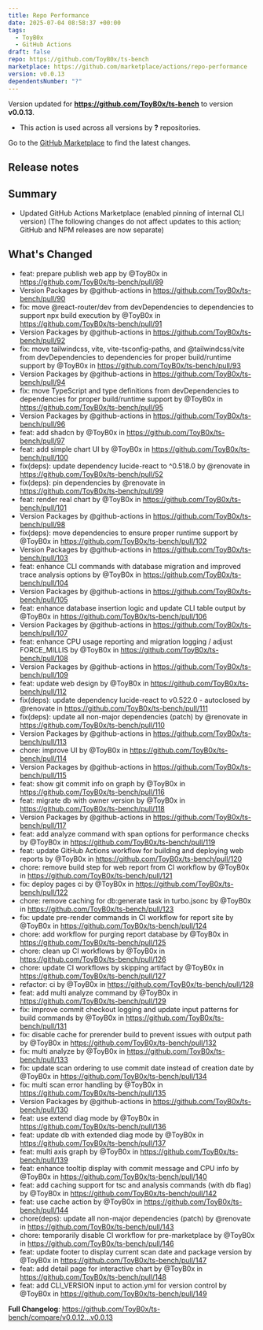 ```yaml
---
title: Repo Performance
date: 2025-07-04 08:58:37 +00:00
tags:
  - ToyB0x
  - GitHub Actions
draft: false
repo: https://github.com/ToyB0x/ts-bench
marketplace: https://github.com/marketplace/actions/repo-performance
version: v0.0.13
dependentsNumber: "?"
---
```



Version updated for **https://github.com/ToyB0x/ts-bench** to version **v0.0.13**.
- This action is used across all versions by **?** repositories.

Go to the [GitHub Marketplace](https://github.com/marketplace/actions/repo-performance) to find the latest changes.

## Release notes

## Summary
- Updated GitHub Actions Marketplace (enabled pinning of internal CLI version)
  (The following changes do not affect updates to this action; GitHub and NPM releases are now separate)

## What's Changed
* feat: prepare publish web app by @ToyB0x in https://github.com/ToyB0x/ts-bench/pull/89
* Version Packages by @github-actions in https://github.com/ToyB0x/ts-bench/pull/90
* fix: move @react-router/dev from devDependencies to dependencies to support npx build execution by @ToyB0x in https://github.com/ToyB0x/ts-bench/pull/91
* Version Packages by @github-actions in https://github.com/ToyB0x/ts-bench/pull/92
* fix: move tailwindcss, vite, vite-tsconfig-paths, and @tailwindcss/vite from devDependencies to dependencies for proper build/runtime support by @ToyB0x in https://github.com/ToyB0x/ts-bench/pull/93
* Version Packages by @github-actions in https://github.com/ToyB0x/ts-bench/pull/94
* fix: move TypeScript and type definitions from devDependencies to dependencies for proper build/runtime support by @ToyB0x in https://github.com/ToyB0x/ts-bench/pull/95
* Version Packages by @github-actions in https://github.com/ToyB0x/ts-bench/pull/96
* feat: add shadcn by @ToyB0x in https://github.com/ToyB0x/ts-bench/pull/97
* feat: add simple chart UI by @ToyB0x in https://github.com/ToyB0x/ts-bench/pull/100
* fix(deps): update dependency lucide-react to ^0.518.0 by @renovate in https://github.com/ToyB0x/ts-bench/pull/52
* fix(deps): pin dependencies by @renovate in https://github.com/ToyB0x/ts-bench/pull/99
* feat: render real chart by @ToyB0x in https://github.com/ToyB0x/ts-bench/pull/101
* Version Packages by @github-actions in https://github.com/ToyB0x/ts-bench/pull/98
* fix(deps): move dependencies to ensure proper runtime support by @ToyB0x in https://github.com/ToyB0x/ts-bench/pull/102
* Version Packages by @github-actions in https://github.com/ToyB0x/ts-bench/pull/103
* feat: enhance CLI commands with database migration and improved trace analysis options by @ToyB0x in https://github.com/ToyB0x/ts-bench/pull/104
* Version Packages by @github-actions in https://github.com/ToyB0x/ts-bench/pull/105
* feat: enhance database insertion logic and update CLI table output by @ToyB0x in https://github.com/ToyB0x/ts-bench/pull/106
* Version Packages by @github-actions in https://github.com/ToyB0x/ts-bench/pull/107
* feat: enhance CPU usage reporting and migration logging / adjust FORCE_MILLIS by @ToyB0x in https://github.com/ToyB0x/ts-bench/pull/108
* Version Packages by @github-actions in https://github.com/ToyB0x/ts-bench/pull/109
* feat: update web design by @ToyB0x in https://github.com/ToyB0x/ts-bench/pull/112
* fix(deps): update dependency lucide-react to v0.522.0 - autoclosed by @renovate in https://github.com/ToyB0x/ts-bench/pull/111
* fix(deps): update all non-major dependencies (patch) by @renovate in https://github.com/ToyB0x/ts-bench/pull/110
* Version Packages by @github-actions in https://github.com/ToyB0x/ts-bench/pull/113
* chore: improve UI by @ToyB0x in https://github.com/ToyB0x/ts-bench/pull/114
* Version Packages by @github-actions in https://github.com/ToyB0x/ts-bench/pull/115
* feat: show git commit info on graph by @ToyB0x in https://github.com/ToyB0x/ts-bench/pull/116
* feat: migrate db with owner version by @ToyB0x in https://github.com/ToyB0x/ts-bench/pull/118
* Version Packages by @github-actions in https://github.com/ToyB0x/ts-bench/pull/117
* feat: add analyze command with span options for performance checks by @ToyB0x in https://github.com/ToyB0x/ts-bench/pull/119
* feat: update GitHub Actions workflow for building and deploying web reports by @ToyB0x in https://github.com/ToyB0x/ts-bench/pull/120
* chore: remove build step for web report from CI workflow by @ToyB0x in https://github.com/ToyB0x/ts-bench/pull/121
* fix: deploy pages ci by @ToyB0x in https://github.com/ToyB0x/ts-bench/pull/122
* chore: remove caching for db:generate task in turbo.jsonc by @ToyB0x in https://github.com/ToyB0x/ts-bench/pull/123
* fix: update pre-render commands in CI workflow for report site by @ToyB0x in https://github.com/ToyB0x/ts-bench/pull/124
* chore: add workflow for purging report database by @ToyB0x in https://github.com/ToyB0x/ts-bench/pull/125
* chore: clean up CI workflows  by @ToyB0x in https://github.com/ToyB0x/ts-bench/pull/126
* chore: update CI workflows by skipping artifact  by @ToyB0x in https://github.com/ToyB0x/ts-bench/pull/127
* refactor: ci by @ToyB0x in https://github.com/ToyB0x/ts-bench/pull/128
* feat: add multi analyze command by @ToyB0x in https://github.com/ToyB0x/ts-bench/pull/129
* fix: improve commit checkout logging and update input patterns for build commands by @ToyB0x in https://github.com/ToyB0x/ts-bench/pull/131
* fix: disable cache for prerender build to prevent issues with output path by @ToyB0x in https://github.com/ToyB0x/ts-bench/pull/132
* fix: multi analyze by @ToyB0x in https://github.com/ToyB0x/ts-bench/pull/133
* fix: update scan ordering to use commit date instead of creation date by @ToyB0x in https://github.com/ToyB0x/ts-bench/pull/134
* fix: multi scan error handling by @ToyB0x in https://github.com/ToyB0x/ts-bench/pull/135
* Version Packages by @github-actions in https://github.com/ToyB0x/ts-bench/pull/130
* feat: use extend diag mode by @ToyB0x in https://github.com/ToyB0x/ts-bench/pull/136
* feat: update db with extended diag mode by @ToyB0x in https://github.com/ToyB0x/ts-bench/pull/137
* feat: multi axis graph by @ToyB0x in https://github.com/ToyB0x/ts-bench/pull/139
* feat: enhance tooltip display with commit message and CPU info by @ToyB0x in https://github.com/ToyB0x/ts-bench/pull/140
* feat: add caching support for tsc and analysis commands (with db flag) by @ToyB0x in https://github.com/ToyB0x/ts-bench/pull/142
* feat: use cache action by @ToyB0x in https://github.com/ToyB0x/ts-bench/pull/144
* chore(deps): update all non-major dependencies (patch) by @renovate in https://github.com/ToyB0x/ts-bench/pull/143
* chore: temporarily disable CI workflow for pre-marketplace by @ToyB0x in https://github.com/ToyB0x/ts-bench/pull/146
* feat: update footer to display current scan date and package version by @ToyB0x in https://github.com/ToyB0x/ts-bench/pull/147
* feat: add detail page for interactive chart by @ToyB0x in https://github.com/ToyB0x/ts-bench/pull/148
* feat: add CLI_VERSION input to action.yml for version control by @ToyB0x in https://github.com/ToyB0x/ts-bench/pull/149


**Full Changelog**: https://github.com/ToyB0x/ts-bench/compare/v0.0.12...v0.0.13

